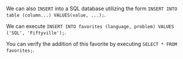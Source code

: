 We can also `INSERT` into a SQL database utilizing the form `INSERT INTO table (column...) VALUES(value, ...);`.

We can execute `INSERT INTO favorites (language, problem) VALUES ('SQL', 'Fiftyville');`.

You can verify the addition of this favorite by executing `SELECT * FROM favorites;`.